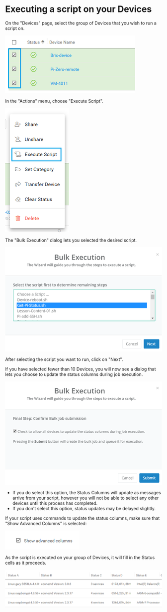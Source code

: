# Executing a script on your Devices

On the "Devices" page, select the group of Devices that you wish to run a script on.

![](../../.gitbook/assets/image%20%28360%29.png)

In the "Actions" menu, choose "Execute Script".  

![](../../.gitbook/assets/image%20%28492%29.png)

The "Bulk Execution" dialog lets you selected the desired script.  

![](../../.gitbook/assets/image%20%28380%29.png)

After selecting the script you want to run, click on "Next".

If you have selected fewer than 10 Devices, you will now see a dialog that lets you choose to update the status columns during job execution.  

![](../../.gitbook/assets/image%20%28356%29.png)

* If you do select this option, the Status Columns will update as messages arrive from your script, however you will not be able to select any other devices until this process has completed.
* If you don't select this option, status updates may be delayed slightly.

If your script uses commands to update the status columns,  make sure that "Show Advanced Columns" is selected:

![](../../.gitbook/assets/image%20%284%29.png)

As the script is executed on your group of Devices, it will fill in the Status cells as it proceeds.

![](../../.gitbook/assets/image%20%28218%29.png)

